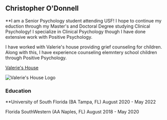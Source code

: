 ## Christopher O'Donnell

**I am a Senior Psychology student attending USF! I hope to continue my eduction through my Master's and Doctoral Degree studying Clinical Psychology! I specialize in Clinical Psychology though I have done extensive work with Positive Psychology. 

I have worked with Valerie's house providing grief counseling for children. Along with this, I have experience counseling elemntery school children through Positive Psychology.

[Valerie's House](https://valerieshouse.org)

![Valerie's House Logo](https://cdn.discordapp.com/attachments/853040249839550475/971965250553401374/Valerieshouse.png)

### Education
**University of South Florida (BA Tampa, FL) August 2020 - May 2022
 
 Florida SouthWestern (AA Naples, FL) August 2018 - May 2020



